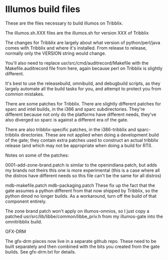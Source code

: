 Illumos build files
===================

These are the files necessary to build illumos on Tribblix.

The illumos.sh.XXX files are the illumos.sh for version XXX of Tribblix

The changes for Tribblix are largely about what version of python/perl/java
comes with Tribblix and where it's installed.  From release to release,
normally only the VERSION string would change.

You'll also need to replace usr/src/cmd/auditrecord/Makefile with the
Makefile.auditrecord file from here, again because perl on Tribblix is
slightly different.

It's best to use the releasebuild, omnibuild, and debugbuild scripts, as
they largely automate all the build tasks for you, and attempt to protect
you from common mistakes.


There are some patches for Tribblix. There are slightly different patches
for sparc and intel builds, in the i386 and sparc subdirectories. They're
different because not only do the platforms have different needs, they've
also diverged so sparc is against a different era of the gate.

There are also tribblix-specific patches, in the i386-tribblix and
sparc-tribblix directories. These are not applied when doing a
development build of the gate; they contain extra patches used to
construct an actual tribblix release (and which may not be appropriate
when doing a build for RTI).

Notes on some of the patches:

0001-add-zone-brand.patch
is similar to the openindiana patch, but adds my brands not theirs
this one is more experimental (this is a case where all the distros
have different needs so this file can't be the same for all distros)

mdb-makefile.patch
mdb-packaging.patch
These fix up the fact that the gate assumes a python different from that
now shipped by Tribblix, so the python dmod no longer builds. As a
workaround, turn off the build of that component entirely.

The zone brand patch won't apply on illumos-omnios, so I just copy a patched
usr/src/lib/libbe/common/libbe_priv.h from my illumos-gate into the
omnitribblix build.

GFX-DRM

The gfx-drm pieces now live in a separate github repo. These need to be
built separately and then combined with the bits you created from the
gate builds. See gfx-drm.txt for details.
